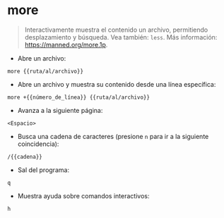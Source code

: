 # more

> Interactivamente muestra el contenido un archivo, permitiendo desplazamiento y búsqueda.
> Vea también: `less`.
> Más información: <https://manned.org/more.1p>.

- Abre un archivo:

`more {{ruta/al/archivo}}`

- Abre un archivo y muestra su contenido desde una línea específica:

`more +{{número_de_línea}} {{ruta/al/archivo}}`

- Avanza a la siguiente página:

`<Espacio>`

- Busca una cadena de caracteres (presione `n` para ir a la siguiente coincidencia):

`/{{cadena}}`

- Sal del programa:

`q`

- Muestra ayuda sobre comandos interactivos:

`h`
